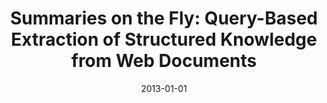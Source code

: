 ---
title: "Summaries on the Fly: Query-Based Extraction of Structured Knowledge from Web Documents"
collection: publications
permalink: /publication/2013-DBLP_conf_icwe_FetahuND13
date: 2013-01-01
venue: 'Web Engineering - 13th International Conference, ICWE 2013, Aalborg, Denmark, July 8-12, 2013. Proceedings'
---